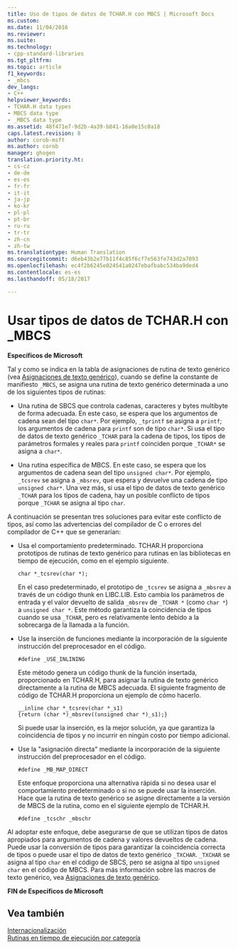 ```yaml
---
title: Uso de tipos de datos de TCHAR.H con MBCS | Microsoft Docs
ms.custom: 
ms.date: 11/04/2016
ms.reviewer: 
ms.suite: 
ms.technology:
- cpp-standard-libraries
ms.tgt_pltfrm: 
ms.topic: article
f1_keywords:
- _mbcs
dev_langs:
- C++
helpviewer_keywords:
- TCHAR.H data types
- MBCS data type
- _MBCS data type
ms.assetid: 48f471e7-9d2b-4a39-b841-16a0e15c0a18
caps.latest.revision: 8
author: corob-msft
ms.author: corob
manager: ghogen
translation.priority.ht:
- cs-cz
- de-de
- es-es
- fr-fr
- it-it
- ja-jp
- ko-kr
- pl-pl
- pt-br
- ru-ru
- tr-tr
- zh-cn
- zh-tw
ms.translationtype: Human Translation
ms.sourcegitcommit: d6eb43b2e77b11f4c85f6cf7e563fe743d2a7093
ms.openlocfilehash: ec4f2b6245e024541a0247ebafbabc534ba9ded4
ms.contentlocale: es-es
ms.lasthandoff: 05/18/2017

---
```

# <a name="using-tcharh-data-types-with-mbcs"></a>Usar tipos de datos de TCHAR.H con _MBCS
**Específicos de Microsoft**  
  
 Tal y como se indica en la tabla de asignaciones de rutina de texto genérico (vea [Asignaciones de texto genérico](../c-runtime-library/generic-text-mappings.md)), cuando se define la constante de manifiesto `_MBCS`, se asigna una rutina de texto genérico determinada a uno de los siguientes tipos de rutinas:  
  
-   Una rutina de SBCS que controla cadenas, caracteres y bytes multibyte de forma adecuada. En este caso, se espera que los argumentos de cadena sean del tipo `char*`. Por ejemplo, `_tprintf` se asigna a `printf`; los argumentos de cadena para `printf` son de tipo `char*`. Si usa el tipo de datos de texto genérico `_TCHAR` para la cadena de tipos, los tipos de parámetros formales y reales para `printf` coinciden porque `_TCHAR*` se asigna a `char*`.  
  
-   Una rutina específica de MBCS. En este caso, se espera que los argumentos de cadena sean del tipo `unsigned char*`. Por ejemplo, `_tcsrev` se asigna a `_mbsrev`, que espera y devuelve una cadena de tipo `unsigned char*`. Una vez más, si usa el tipo de datos de texto genérico `_TCHAR` para los tipos de cadena, hay un posible conflicto de tipos porque `_TCHAR` se asigna al tipo `char`.  
  
 A continuación se presentan tres soluciones para evitar este conflicto de tipos, así como las advertencias del compilador de C o errores del compilador de C++ que se generarían:  
  
-   Usa el comportamiento predeterminado. TCHAR.H proporciona prototipos de rutinas de texto genérico para rutinas en las bibliotecas en tiempo de ejecución, como en el ejemplo siguiente.  
  
    ```  
    char *_tcsrev(char *);  
    ```  
  
     En el caso predeterminado, el prototipo de `_tcsrev` se asigna a `_mbsrev` a través de un código thunk en LIBC.LIB. Esto cambia los parámetros de entrada y el valor devuelto de salida `_mbsrev` de `_TCHAR *` (como `char *`) a `unsigned char *`. Este método garantiza la coincidencia de tipos cuando se usa `_TCHAR`, pero es relativamente lento debido a la sobrecarga de la llamada a la función.  
  
-   Use la inserción de funciones mediante la incorporación de la siguiente instrucción del preprocesador en el código.  
  
    ```  
    #define _USE_INLINING  
    ```  
  
     Este método genera un código thunk de la función insertada, proporcionado en TCHAR.H, para asignar la rutina de texto genérico directamente a la rutina de MBCS adecuada. El siguiente fragmento de código de TCHAR.H proporciona un ejemplo de cómo hacerlo.  
  
    ```  
    __inline char *_tcsrev(char *_s1)  
    {return (char *)_mbsrev((unsigned char *)_s1);}  
    ```  
  
     Si puede usar la inserción, es la mejor solución, ya que garantiza la coincidencia de tipos y no incurrir en ningún costo por tiempo adicional.  
  
-   Use la "asignación directa" mediante la incorporación de la siguiente instrucción del preprocesador en el código.  
  
    ```  
    #define _MB_MAP_DIRECT  
    ```  
  
     Este enfoque proporciona una alternativa rápida si no desea usar el comportamiento predeterminado o si no se puede usar la inserción. Hace que la rutina de texto genérico se asigne directamente a la versión de MBCS de la rutina, como en el siguiente ejemplo de TCHAR.H.  
  
    ```  
    #define _tcschr _mbschr  
    ```  
  
 Al adoptar este enfoque, debe asegurarse de que se utilizan tipos de datos apropiados para argumentos de cadena y valores devueltos de cadena. Puede usar la conversión de tipos para garantizar la coincidencia correcta de tipos o puede usar el tipo de datos de texto genérico `_TXCHAR`. `_TXCHAR` se asigna al tipo `char` en el código de SBCS, pero se asigna al tipo `unsigned char` en el código de MBCS. Para más información sobre las macros de texto genérico, vea [Asignaciones de texto genérico](../c-runtime-library/generic-text-mappings.md).  
  
 **FIN de Específicos de Microsoft**  
  
## <a name="see-also"></a>Vea también  
 [Internacionalización](../c-runtime-library/internationalization.md)   
 [Rutinas en tiempo de ejecución por categoría](../c-runtime-library/run-time-routines-by-category.md)
